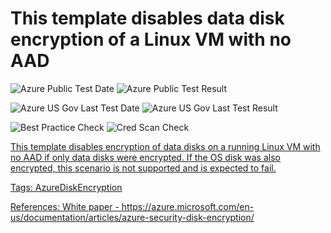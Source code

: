 # This template disables data disk encryption of a Linux VM with no AAD

![Azure Public Test Date](https://azurequickstartsservice.blob.core.windows.net/badges/201-decrypt-running-linux-vm-without-aad/PublicLastTestDate.svg)
![Azure Public Test Result](https://azurequickstartsservice.blob.core.windows.net/badges/201-decrypt-running-linux-vm-without-aad/PublicDeployment.svg)

![Azure US Gov Last Test Date](https://azurequickstartsservice.blob.core.windows.net/badges/201-decrypt-running-linux-vm-without-aad/FairfaxLastTestDate.svg)
![Azure US Gov Last Test Result](https://azurequickstartsservice.blob.core.windows.net/badges/201-decrypt-running-linux-vm-without-aad/FairfaxDeployment.svg)

![Best Practice Check](https://azurequickstartsservice.blob.core.windows.net/badges/201-decrypt-running-linux-vm-without-aad/BestPracticeResult.svg)
![Cred Scan Check](https://azurequickstartsservice.blob.core.windows.net/badges/201-decrypt-running-linux-vm-without-aad/CredScanResult.svg)

<a href="https://portal.azure.com/#create/Microsoft.Template/uri/https%3A%2F%2Fraw.githubusercontent.com%2Fazure%2Fazure-quickstart-templates%2Fmaster%2F201-decrypt-running-linux-vm-without-aad%2Fazuredeploy.json" target="_blank">


<a href="http://armviz.io/#/?load=https%3A%2F%2Fraw.githubusercontent.com%2Fazure%2Fazure-quickstart-templates%2Fmaster%2F201-decrypt-running-linux-vm-without-aad%2Fazuredeploy.json" target="_blank">

This template disables encryption of data disks on a running Linux VM with no
AAD if only data disks were encrypted. If the OS disk was also encrypted, this
scenario is not supported and is expected to fail.

Tags: AzureDiskEncryption

References: White paper -
https://azure.microsoft.com/en-us/documentation/articles/azure-security-disk-encryption/
